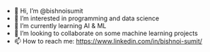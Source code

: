 - 👋 Hi, I’m @bishnoisumit
- 👀 I’m interested in programming and data science
- 🌱 I’m currently learning AI & ML
- 💞️ I’m looking to collaborate on some machine learning projects
- 📫 How to reach me: https://www.linkedin.com/in/bishnoi-sumit/


<!---
bishnoisumit/bishnoisumit is a ✨ special ✨ repository because its `README.md` (this file) appears on your GitHub profile.
You can click the Preview link to take a look at your changes.
--->
